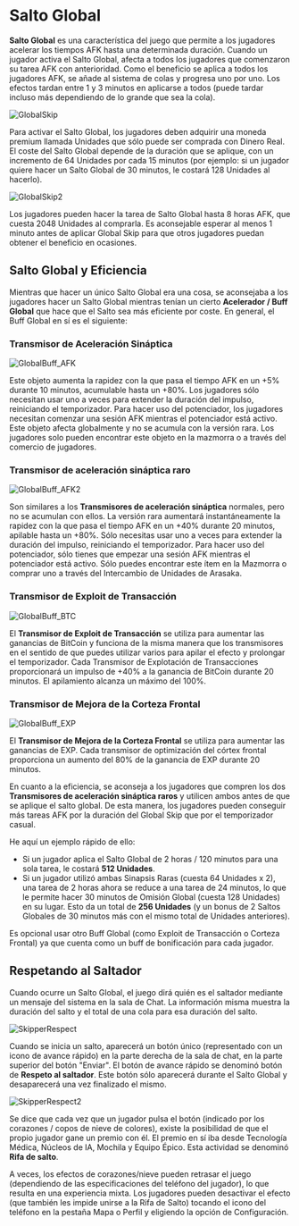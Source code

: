 # Salto Global

**Salto Global** es una característica del juego que permite a los jugadores acelerar los tiempos AFK hasta una determinada duración. Cuando un jugador activa el Salto Global, afecta a todos los jugadores que comenzaron su tarea AFK con anterioridad. Como el beneficio se aplica a todos los jugadores AFK, se añade al sistema de colas y progresa uno por uno. Los efectos tardan entre 1 y 3 minutos en aplicarse a todos (puede tardar incluso más dependiendo de lo grande que sea la cola).

![GlobalSkip](/resources/mobile-tutorial/GlobalSkip.png)

Para activar el Salto Global, los jugadores deben adquirir una moneda premium llamada Unidades que sólo puede ser comprada con Dinero Real. El coste del Salto Global depende de la duración que se aplique, con un incremento de 64 Unidades por cada 15 minutos (por ejemplo: si un jugador quiere hacer un Salto Global de 30 minutos, le costará 128 Unidades al hacerlo).

![GlobalSkip2](/resources/mobile-tutorial/GlobalSkip2.png)

Los jugadores pueden hacer la tarea de Salto Global hasta 8 horas AFK, que cuesta 2048 Unidades al comprarla. Es aconsejable esperar al menos 1 minuto antes de aplicar Global Skip para que otros jugadores puedan obtener el beneficio en ocasiones.

## Salto Global y Eficiencia

Mientras que hacer un único Salto Global era una cosa, se aconsejaba a los jugadores hacer un Salto Global mientras tenían un cierto **Acelerador / Buff Global** que hace que el Salto sea más eficiente por coste. En general, el Buff Global en sí es el siguiente:

### Transmisor de Aceleración Sináptica

![GlobalBuff_AFK](/resources/mobile-tutorial/GlobalBuff_AFK.png)

Este objeto aumenta la rapidez con la que pasa el tiempo AFK en un +5% durante 10 minutos, acumulable hasta un +80%. Los jugadores sólo necesitan usar uno a veces para extender la duración del impulso, reiniciando el temporizador. Para hacer uso del potenciador, los jugadores necesitan comenzar una sesión AFK mientras el potenciador está activo. Este objeto afecta globalmente y no se acumula con la versión rara. Los jugadores solo pueden encontrar este objeto en la mazmorra o a través del comercio de jugadores.

### Transmisor de aceleración sináptica raro

![GlobalBuff_AFK2](/resources/mobile-tutorial/GlobalBuff_AFK2.png)

Son similares a los **Transmisores de aceleración sináptica** normales, pero no se acumulan con ellos. La versión rara aumentará instantáneamente la rapidez con la que pasa el tiempo AFK en un +40% durante 20 minutos, apilable hasta un +80%. Sólo necesitas usar uno a veces para extender la duración del impulso, reiniciando el temporizador. Para hacer uso del potenciador, sólo tienes que empezar una sesión AFK mientras el potenciador está activo. Sólo puedes encontrar este ítem en la Mazmorra o comprar uno a través del Intercambio de Unidades de Arasaka.

### Transmisor de Exploit de Transacción

![GlobalBuff_BTC](/resources/mobile-tutorial/GlobalBuff_BTC.png)

El **Transmisor de Exploit de Transacción** se utiliza para aumentar las ganancias de BitCoin y funciona de la misma manera que los transmisores en el sentido de que puedes utilizar varios para apilar el efecto y prolongar el temporizador. Cada Transmisor de Explotación de Transacciones proporcionará un impulso de +40% a la ganancia de BitCoin durante 20 minutos. El apilamiento alcanza un máximo del 100%.

### Transmisor de Mejora de la Corteza Frontal

![GlobalBuff_EXP](/resources/mobile-tutorial/GlobalBuff_EXP.png)

El **Transmisor de Mejora de la Corteza Frontal** se utiliza para aumentar las ganancias de EXP. Cada transmisor de optimización del córtex frontal proporciona un aumento del 80% de la ganancia de EXP durante 20 minutos.

En cuanto a la eficiencia, se aconseja a los jugadores que compren los dos **Transmisores de aceleración sináptica raros** y utilicen ambos antes de que se aplique el salto global. De esta manera, los jugadores pueden conseguir más tareas AFK por la duración del Global Skip que por el temporizador casual.

He aquí un ejemplo rápido de ello:

- Si un jugador aplica el Salto Global de 2 horas / 120 minutos para una sola tarea, le costará **512 Unidades**.
- Si un jugador utilizó ambas Sinapsis Raras (cuesta 64 Unidades x 2), una tarea de 2 horas ahora se reduce a una tarea de 24 minutos, lo que le permite hacer 30 minutos de Omisión Global (cuesta 128 Unidades) en su lugar. Esto da un total de **256 Unidades** (y un bonus de 2 Saltos Globales de 30 minutos más con el mismo total de Unidades anteriores).

Es opcional usar otro Buff Global (como Exploit de Transacción o Corteza Frontal) ya que cuenta como un buff de bonificación para cada jugador.

## Respetando al Saltador

Cuando ocurre un Salto Global, el juego dirá quién es el saltador mediante un mensaje del sistema en la sala de Chat. La información misma muestra la duración del salto y el total de una cola para esa duración del salto.

![SkipperRespect](/resources/mobile-tutorial/SkipperRespect.png)

Cuando se inicia un salto, aparecerá un botón único (representado con un icono de avance rápido) en la parte derecha de la sala de chat, en la parte superior del botón "Enviar". El botón de avance rápido se denominó botón de **Respeto al saltador**. Este botón sólo aparecerá durante el Salto Global y desaparecerá una vez finalizado el mismo.

![SkipperRespect2](/resources/mobile-tutorial/SkipperRespect2.png)

Se dice que cada vez que un jugador pulsa el botón (indicado por los corazones / copos de nieve de colores), existe la posibilidad de que el propio jugador gane un premio con él. El premio en sí iba desde Tecnología Médica, Núcleos de IA, Mochila y Equipo Épico. Esta actividad se denominó **Rifa de salto**.

A veces, los efectos de corazones/nieve pueden retrasar el juego (dependiendo de las especificaciones del teléfono del jugador), lo que resulta en una experiencia mixta. Los jugadores pueden desactivar el efecto (que también les impide unirse a la Rifa de Salto) tocando el icono del teléfono en la pestaña Mapa o Perfil y eligiendo la opción de Configuración.
